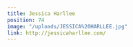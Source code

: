 ```yaml
---
title: Jessica Harllee
position: 74
image: "/uploads/JESSICA%20HARLLEE.jpg"
link: http://jessicaharllee.com/
---
```


